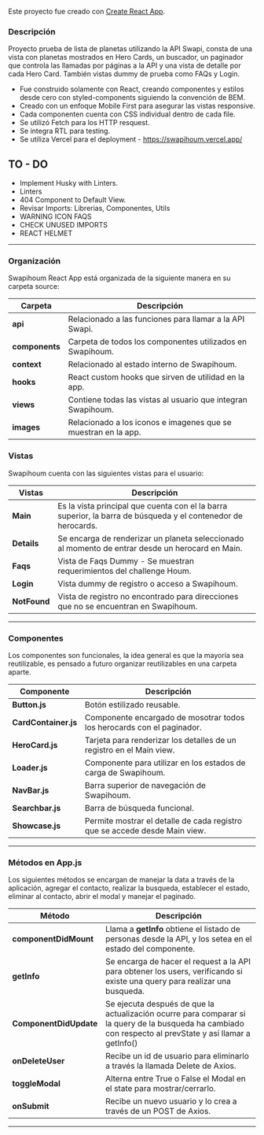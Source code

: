 Este proyecto fue creado con [Create React App](https://github.com/facebookincubator/create-react-app).

### Descripción

Proyecto prueba de lista de planetas utilizando la API Swapi, consta de una vista con planetas mostrados en Hero Cards, un buscador, un paginador que controla las llamadas por páginas a la API y una vista de detalle por cada Hero Card.
También vistas dummy de prueba como FAQs y Login. 

- Fue construido solamente con React, creando componentes y estilos desde cero con styled-components siguiendo la convención de BEM.
- Creado con un enfoque Mobile First para asegurar las vistas responsive.
- Cada componenten cuenta con CSS individual dentro de cada file.
- Se utilizó Fetch para los HTTP resquest.
- Se integra RTL para testing.
- Se utiliza Vercel para el deployment - https://swapihoum.vercel.app/

## TO - DO
- Implement Husky with Linters.
- Linters
- 404 Component to Default View.
- Revisar Imports: Librerias, Componentes, Utils
- WARNING ICON FAQS
- CHECK UNUSED IMPORTS
- REACT HELMET
---

### Organización

Swapihoum React App está organizada de la siguiente manera en su carpeta source:

Carpeta | Descripción
--- | ---
**api** | Relacionado a las funciones para llamar a la API Swapi.
**components** | Carpeta de todos los componentes utilizados en Swapihoum.
**context** | Relacionado al estado interno de Swapihoum.
**hooks** | React custom hooks que sirven de utilidad en la app.
**views** | Contiene todas las vistas al usuario que integran Swapihoum.
**images** | Relacionado a los iconos e imagenes que se muestran en la app.

### Vistas

Swapihoum cuenta con las siguientes vistas para el usuario:

Vistas | Descripción
--- | ---
**Main** | Es la vista principal que cuenta con el la barra superior, la barra de búsqueda y el contenedor de herocards.
**Details** | Se encarga de renderizar un planeta seleccionado al momento de entrar desde un herocard en Main.
**Faqs** | Vista de Faqs Dummy - Se muestran requerimientos del challenge Houm.
**Login** | Vista dummy de registro o acceso a Swapihoum.
**NotFound** | Vista de registro no encontrado para direcciones que no se encuentran en Swapihoum.

---

### Componentes

Los componentes son funcionales, la idea general es que la mayoría sea reutilizable, es pensado a futuro organizar reutilizables en una carpeta aparte.

Componente | Descripción
--- | ---
**Button.js** | Botón estilizado reusable.
**CardContainer.js** | Componente encargado de mosotrar todos los herocards con el paginador.
**HeroCard.js** | Tarjeta para renderizar los detalles de un registro en el Main view.
**Loader.js** | Componente para utilizar en los estados de carga de Swapihoum.
**NavBar.js** | Barra superior de navegación de Swapihoum.
**Searchbar.js** | Barra de búsqueda funcional.
**Showcase.js** | Permite mostrar el detalle de cada registro que se accede desde Main view.

---


### Métodos en App.js 

Los siguientes métodos se encargan de manejar la data a través de la aplicación, agregar el contacto, realizar la busqueda, establecer el estado, eliminar al contacto, abrir el modal y manejar el paginado.

Método | Descripción
--- | ---
**componentDidMount** | Llama a  **getInfo**  obtiene el listado de personas desde la API, y los setea en el estado del componente.
**getInfo** | Se encarga de hacer el request a la API para obtener los users, verificando si existe una query para realizar una busqueda.
**ComponentDidUpdate** | Se ejecuta después de que la actualización ocurre para comparar si la query de la busqueda ha cambiado con respecto al prevState y así llamar a getInfo()
**onDeleteUser** | Recibe un id de usuario para eliminarlo a través la llamada Delete de Axios.
**toggleModal** | Alterna entre True o False el Modal en el state para mostrar/cerrarlo.
**onSubmit** | Recibe un nuevo usuario y lo crea a través de un POST de Axios.


---